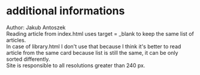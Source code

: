 # additional informations
Author: Jakub Antoszek</br>
Reading article from index.html uses target = _blank to keep the same list of articles.</br>
In case of library.html I don't use that because I think it's better to read article from the same card because list is still the same, it can be only sorted differently.</br>
Site is responsible to all resolutions greater than 240 px.
